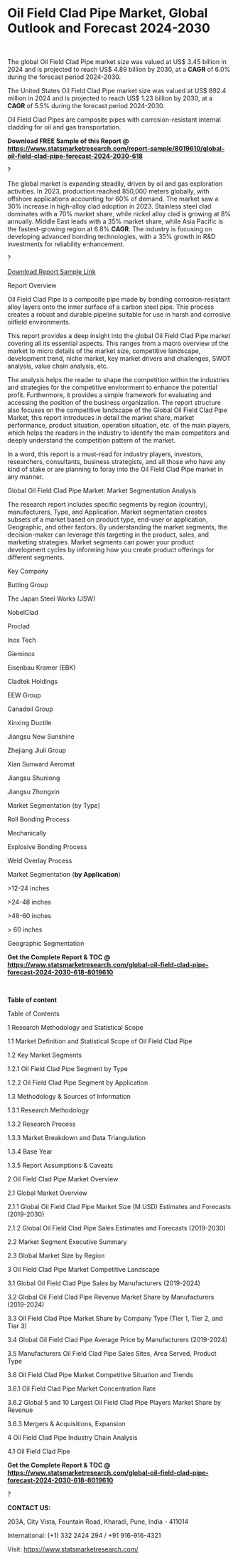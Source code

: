 <h1>Oil Field Clad Pipe Market, Global Outlook and Forecast 2024-2030</h1><br/><p>The global Oil Field Clad Pipe market size was valued at US$ 3.45 billion in 2024 and is projected to reach US$ 4.89 billion by 2030, at a <strong>CAGR</strong> of 6.0% during the forecast period 2024-2030.</p>
 
 
 
 <p>The United States Oil Field Clad Pipe market size was valued at US$ 892.4 million in 2024 and is projected to reach US$ 1.23 billion by 2030, at a <strong>CAGR</strong> of 5.5% during the forecast period 2024-2030.</p>
 
 
 
 <p>Oil Field Clad Pipes are composite pipes with corrosion-resistant internal cladding for oil and gas transportation.</p>
 
 
 
 <div><b>Download FREE Sample of this Report @ <a href="https://www.statsmarketresearch.com/download-free-sample/8019610/global-oil-field-clad-pipe-forecast-2024-2030-618">https://www.statsmarketresearch.com/report-sample/8019610/global-oil-field-clad-pipe-forecast-2024-2030-618</a></b></div>
 
 
 
 <p>? </p>
 
 
 
 <p>The global market is expanding steadily, driven by oil and gas exploration activities. In 2023, production reached 850,000 meters globally, with offshore applications accounting for 60% of demand. The market saw a 30% increase in high-alloy clad adoption in 2023. Stainless steel clad dominates with a 70% market share, while nickel alloy clad is growing at 8% annually. Middle East leads with a 35% market share, while Asia Pacific is the fastest-growing region at 6.8% <strong>CAGR</strong>. The industry is focusing on developing advanced bonding technologies, with a 35% growth in R&D investments for reliability enhancement.</p>
 
 
 
 <p>? </p>
 
 
 
 <p><a href="https://www.statsmarketresearch.com/download-free-sample/8019610/global-oil-field-clad-pipe-forecast-2024-2030-618">Download Report Sample Link</a></p>
 
 
 
 <p>Report Overview</p>
 
 
 
 <p>Oil Field Clad Pipe is a composite pipe made by bonding corrosion-resistant alloy layers onto the inner surface of a carbon steel pipe. This process creates a robust and durable pipeline suitable for use in harsh and corrosive oilfield environments.</p>
 
 
 
 <p>This report provides a deep insight into the global Oil Field Clad Pipe market covering all its essential aspects. This ranges from a macro overview of the market to micro details of the market size, competitive landscape, development trend, niche market, key market drivers and challenges, SWOT analysis, value chain analysis, etc.</p>
 
 
 
 <p>The analysis helps the reader to shape the competition within the industries and strategies for the competitive environment to enhance the potential profit. Furthermore, it provides a simple framework for evaluating and accessing the position of the business organization. The report structure also focuses on the competitive landscape of the Global Oil Field Clad Pipe Market, this report introduces in detail the market share, market performance, product situation, operation situation, etc. of the main players, which helps the readers in the industry to identify the main competitors and deeply understand the competition pattern of the market.</p>
 
 
 
 <p>In a word, this report is a must-read for industry players, investors, researchers, consultants, business strategists, and all those who have any kind of stake or are planning to foray into the Oil Field Clad Pipe market in any manner.</p>
 
 
 
 <p>Global Oil Field Clad Pipe Market: Market Segmentation Analysis</p>
 
 
 
 <p>The research report includes specific segments by region (country), manufacturers, Type, and Application. Market segmentation creates subsets of a market based on product type, end-user or application, Geographic, and other factors. By understanding the market segments, the decision-maker can leverage this targeting in the product, sales, and marketing strategies. Market segments can power your product development cycles by informing how you create product offerings for different segments.</p>
 
 
 
 <p>Key Company</p>
 
 
 
 <p>Butting Group</p>
 
 
 
 <p>The Japan Steel Works (JSW)</p>
 
 
 
 <p>NobelClad</p>
 
 
 
 <p>Proclad</p>
 
 
 
 <p>Inox Tech</p>
 
 
 
 <p>Gieminox</p>
 
 
 
 <p>Eisenbau Kramer (EBK)</p>
 
 
 
 <p>Cladtek Holdings</p>
 
 
 
 <p>EEW Group</p>
 
 
 
 <p>Canadoil Group</p>
 
 
 
 <p>Xinxing Ductile</p>
 
 
 
 <p>Jiangsu New Sunshine</p>
 
 
 
 <p>Zhejiang Jiuli Group</p>
 
 
 
 <p>Xian Sunward Aeromat</p>
 
 
 
 <p>Jiangsu Shunlong</p>
 
 
 
 <p>Jiangsu Zhongxin</p>
 
 
 
 <p>Market Segmentation (by Type)</p>
 
 
 
 <p>Roll Bonding Process</p>
 
 
 
 <p>Mechanically</p>
 
 
 
 <p>Explosive Bonding Process</p>
 
 
 
 <p>Weld Overlay Process</p>
 
 
 
 <p>Market Segmentation (<strong>by Application</strong>)</p>
 
 
 
 <p>>12-24 inches</p>
 
 
 
 <p>>24-48 inches</p>
 
 
 
 <p>>48-60 inches</p>
 
 
 
 <p>> 60 inches</p>
 
 
 
 <p>Geographic Segmentation</p>
 
 
 
 <div><b>Get the Complete Report & TOC @ <a href="https://www.statsmarketresearch.com/global-oil-field-clad-pipe-forecast-2024-2030-618-8019610">https://www.statsmarketresearch.com/global-oil-field-clad-pipe-forecast-2024-2030-618-8019610</a></b></div>
 
 
 
 <p><br />
 
 <b>Table of content</b></p>
 
 
 
 <p>Table of Contents<br />
 
 1 Research Methodology and Statistical Scope<br />
 
 1.1 Market Definition and Statistical Scope of Oil Field Clad Pipe<br />
 
 1.2 Key Market Segments<br />
 
 1.2.1 Oil Field Clad Pipe Segment by Type<br />
 
 1.2.2 Oil Field Clad Pipe Segment by Application<br />
 
 1.3 Methodology & Sources of Information<br />
 
 1.3.1 Research Methodology<br />
 
 1.3.2 Research Process<br />
 
 1.3.3 Market Breakdown and Data Triangulation<br />
 
 1.3.4 Base Year<br />
 
 1.3.5 Report Assumptions & Caveats<br />
 
 2 Oil Field Clad Pipe Market Overview<br />
 
 2.1 Global Market Overview<br />
 
 2.1.1 Global Oil Field Clad Pipe Market Size (M USD) Estimates and Forecasts (2019-2030)<br />
 
 2.1.2 Global Oil Field Clad Pipe Sales Estimates and Forecasts (2019-2030)<br />
 
 2.2 Market Segment Executive Summary<br />
 
 2.3 Global Market Size by Region<br />
 
 3 Oil Field Clad Pipe Market Competitive Landscape<br />
 
 3.1 Global Oil Field Clad Pipe Sales by Manufacturers (2019-2024)<br />
 
 3.2 Global Oil Field Clad Pipe Revenue Market Share by Manufacturers (2019-2024)<br />
 
 3.3 Oil Field Clad Pipe Market Share by Company Type (Tier 1, Tier 2, and Tier 3)<br />
 
 3.4 Global Oil Field Clad Pipe Average Price by Manufacturers (2019-2024)<br />
 
 3.5 Manufacturers Oil Field Clad Pipe Sales Sites, Area Served, Product Type<br />
 
 3.6 Oil Field Clad Pipe Market Competitive Situation and Trends<br />
 
 3.6.1 Oil Field Clad Pipe Market Concentration Rate<br />
 
 3.6.2 Global 5 and 10 Largest Oil Field Clad Pipe Players Market Share by Revenue<br />
 
 3.6.3 Mergers & Acquisitions, Expansion<br />
 
 4 Oil Field Clad Pipe Industry Chain Analysis<br />
 
 4.1 Oil Field Clad Pipe</p>
 
 
 
 <div><b>Get the Complete Report & TOC @ <a href="https://www.statsmarketresearch.com/global-oil-field-clad-pipe-forecast-2024-2030-618-8019610">https://www.statsmarketresearch.com/global-oil-field-clad-pipe-forecast-2024-2030-618-8019610</a></b></div>
 
 
 
 <p>? </p>
 
 
 
 <p><b>CONTACT US:</b><br />
 
 203A, City Vista, Fountain Road, Kharadi, Pune, India - 411014<br />
 
 International: (+1) 332 2424 294 / +91 916-916-4321<br />
 
 Visit: <a href="https://www.statsmarketresearch.com/">https://www.statsmarketresearch.com/</a></p>